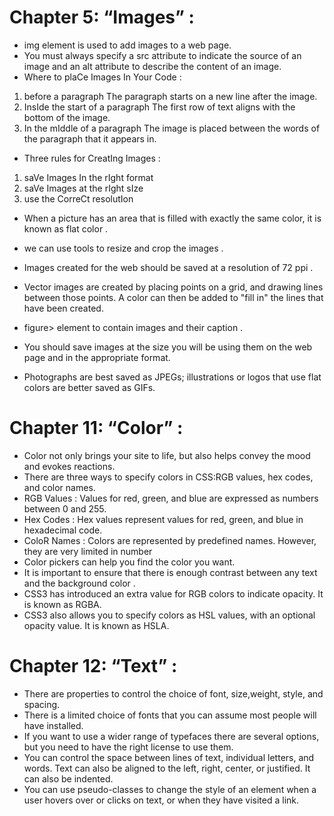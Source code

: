 # Chapter 5: “Images” :
-   img element is used to add images to a  web page.
- You must always specify a src attribute to indicate the source of an image and an alt attribute to describe the content of an image.
- Where to plaCe Images In Your Code :
1. before a paragraph The paragraph starts on a new line after the image.
2. InsIde the start of a paragraph The first row of text aligns with the bottom of the image.
3. In the mIddle of a paragraph The image is placed between the words of the paragraph that it appears in.
- Three rules for CreatIng Images :
1. saVe Images In the rIght format
2. saVe Images at the rIght sIze
3. use the CorreCt resolutIon

- When a picture has an area that is filled with exactly the same color, it is known as flat color .
- we can use tools to resize and crop the images .
- Images created for the web should be saved at a resolution of 72 ppi .
- Vector images are created by placing points on a grid, and drawing lines between those points. A color can then be added to "fill in" the lines that have been created.
- figure> element to contain images and their caption .


- You should save images at the size you will be using   them on the web page and in the appropriate format.
- Photographs are best saved as JPEGs; illustrations or  logos that use flat colors are better saved as GIFs.
# Chapter 11: “Color” :
- Color not only brings your site to life, but also helps   convey the mood and evokes reactions.
- There are three ways to specify colors in CSS:RGB values, hex codes, and color names.
- RGB Values :
 Values for red, green, and blue are expressed as numbers between 0 and 255.
 - Hex Codes :
Hex values represent values for red, green, and blue in hexadecimal code.
- ColoR Names :
Colors are represented by predefined names. However, they are very limited in number
- Color pickers can help you find the color you want.
- It is important to ensure that there is enough contrast   between any text and the background color .
- CSS3 has introduced an extra value for RGB colors to   indicate opacity. It is known as RGBA.
- CSS3 also allows you to specify colors as HSL values, with an optional opacity value. It is known as HSLA.

# Chapter 12: “Text” :
- There are properties to control the choice of font, size,weight, style, and spacing.
- There is a limited choice of fonts that you can assume  most people will have installed.
- If you want to use a wider range of typefaces there are several options, but you need to have the right license to use them.
- You can control the space between lines of text,  individual letters, and words. Text can also be aligned to the left, right, center, or justified. It can also be indented.
- You can use pseudo-classes to change the style of an element when a user hovers over or clicks on text, or when they have visited a link.











